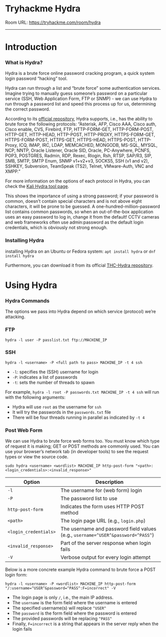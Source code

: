 # Tryhackme Hydra 

Room URL: https://tryhackme.com/room/hydra

---
# Introduction

### What is Hydra?
Hydra is a brute force online password cracking program, a quick system login password “hacking” tool.

Hydra can run through a list and “brute force” some authentication services. Imagine trying to manually guess someone’s password on a particular service (SSH, Web Application Form, FTP or SNMP) - we can use Hydra to run through a password list and speed this process up for us, determining the correct password.

According to its [official repository](https://github.com/vanhauser-thc/thc-hydra), Hydra supports, i.e., has the ability to brute force the following protocols: “Asterisk, AFP, Cisco AAA, Cisco auth, Cisco enable, CVS, Firebird, FTP, HTTP-FORM-GET, HTTP-FORM-POST, HTTP-GET, HTTP-HEAD, HTTP-POST, HTTP-PROXY, HTTPS-FORM-GET, HTTPS-FORM-POST, HTTPS-GET, HTTPS-HEAD, HTTPS-POST, HTTP-Proxy, ICQ, IMAP, IRC, LDAP, MEMCACHED, MONGODB, MS-SQL, MYSQL, NCP, NNTP, Oracle Listener, Oracle SID, Oracle, PC-Anywhere, PCNFS, POP3, POSTGRES, Radmin, RDP, Rexec, Rlogin, Rsh, RTSP, SAP/R3, SIP, SMB, SMTP, SMTP Enum, SNMP v1+v2+v3, SOCKS5, SSH (v1 and v2), SSHKEY, Subversion, TeamSpeak (TS2), Telnet, VMware-Auth, VNC and XMPP.”

For more information on the options of each protocol in Hydra, you can check the [Kali Hydra tool page](https://en.kali.tools/?p=220).

This shows the importance of using a strong password; if your password is common, doesn’t contain special characters and is not above eight characters, it will be prone to be guessed. A one-hundred-million-password list contains common passwords, so when an out-of-the-box application uses an easy password to log in, change it from the default! CCTV cameras and web frameworks often use admin:password as the default login credentials, which is obviously not strong enough.

### Installing Hydra

 installing Hydra on an Ubuntu or Fedora system: `apt install hydra` or `dnf install hydra`

 Furthermore, you can download it from its official [THC-Hydra repository](https://github.com/vanhauser-thc/thc-hydra).

 # Using Hydra

### Hydra Commands
The options we pass into Hydra depend on which service (protocol) we’re attacking.

### FTP

`hydra -l user -P passlist.txt ftp://MACHINE_IP`

### SSH

`hydra -l <username> -P <full path to pass> MACHINE_IP -t 4 ssh`

- `-l`: specifies the (SSH) username for login
- `-P`: indicates a list of passwords
- `-t`:	sets the number of threads to spawn

For example, `hydra -l root -P passwords.txt MACHINE_IP -t 4 ssh` will run with the following arguments:

- Hydra will use `root` as the username for `ssh`
- It will try the passwords in the `passwords.txt` file
- There will be four threads running in parallel as indicated by `-t 4`


### Post Web Form
We can use Hydra to brute force web forms too. You must know which type of request it is making; GET or POST methods are commonly used. You can use your browser’s network tab (in developer tools) to see the request types or view the source code.

`sudo hydra <username> <wordlist> MACHINE_IP http-post-form "<path>:<login_credentials>:<invalid_response>"`

| Option           | Description                                                                 |
|------------------|-----------------------------------------------------------------------------|
| `-l`             | The username for (web form) login                                           |
| `-P`             | The password list to use                                                    |
| `http-post-form` | Indicates the form uses HTTP POST method                                    |
| `<path>`         | The login page URL (e.g., `login.php`)                                      |
| `<login_credentials>` | The username and password field values (e.g., `username=^USER^&password=^PASS^`) |
| `<invalid_response>`  | Part of the server response when login fails                           |
| `-V`             | Verbose output for every login attempt                                      |

Below is a more concrete example Hydra command to brute force a POST login form:

`hydra -l <username> -P <wordlist> MACHINE_IP http-post-form "/:username=^USER^&password=^PASS^:F=incorrect" -V`

- The login page is only `/`, i.e., the main IP address.
- The `username` is the form field where the username is entered
- The specified username(s) will replace `^USER^`
- The `password` is the form field where the password is entered
- The provided passwords will be replacing `^PASS^`
- Finally, `F=incorrect` is a string that appears in the server reply when the login fails
